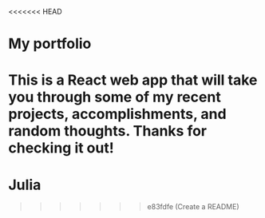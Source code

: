 <<<<<<< HEAD
# My portfolio

This is a React web app that will take you through some of my recent projects, accomplishments, and random thoughts. Thanks for checking it out!
=======
# Julia
>>>>>>> e83fdfe (Create a README)

